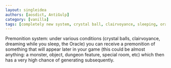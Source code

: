 ```yaml
---
layout: singleidea
authors: [aosdict, AntiGulp]
category: [vanilla]
tags: [completely new system, crystal ball, clairvoyance, sleeping, oracle]
---
```

Premonition system: under various conditions (crystal balls, clairvoyance, dreaming while you sleep, the Oracle) you can receive a premonition of something that will appear later in your game (this could be almost anything: a monster, object, dungeon feature, special room, etc) which then has a very high chance of generating subsequently.
